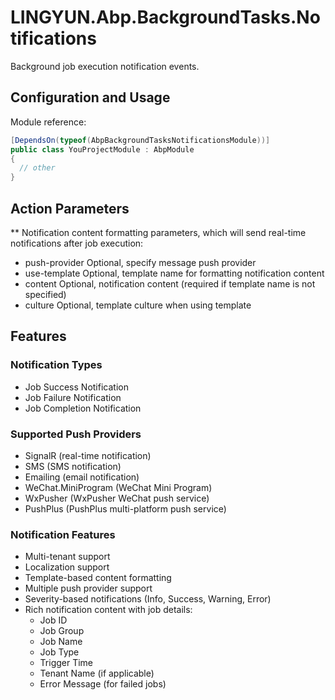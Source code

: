 # LINGYUN.Abp.BackgroundTasks.Notifications

Background job execution notification events.

## Configuration and Usage

Module reference:

```csharp
[DependsOn(typeof(AbpBackgroundTasksNotificationsModule))]
public class YouProjectModule : AbpModule
{
  // other
}
```

## Action Parameters

** Notification content formatting parameters, which will send real-time notifications after job execution:

* push-provider   Optional, specify message push provider
* use-template   Optional, template name for formatting notification content
* content        Optional, notification content (required if template name is not specified)
* culture        Optional, template culture when using template

## Features

### Notification Types
- Job Success Notification
- Job Failure Notification
- Job Completion Notification

### Supported Push Providers
- SignalR (real-time notification)
- SMS (SMS notification)
- Emailing (email notification)
- WeChat.MiniProgram (WeChat Mini Program)
- WxPusher (WxPusher WeChat push service)
- PushPlus (PushPlus multi-platform push service)

### Notification Features
- Multi-tenant support
- Localization support
- Template-based content formatting
- Multiple push provider support
- Severity-based notifications (Info, Success, Warning, Error)
- Rich notification content with job details:
  - Job ID
  - Job Group
  - Job Name
  - Job Type
  - Trigger Time
  - Tenant Name (if applicable)
  - Error Message (for failed jobs)
